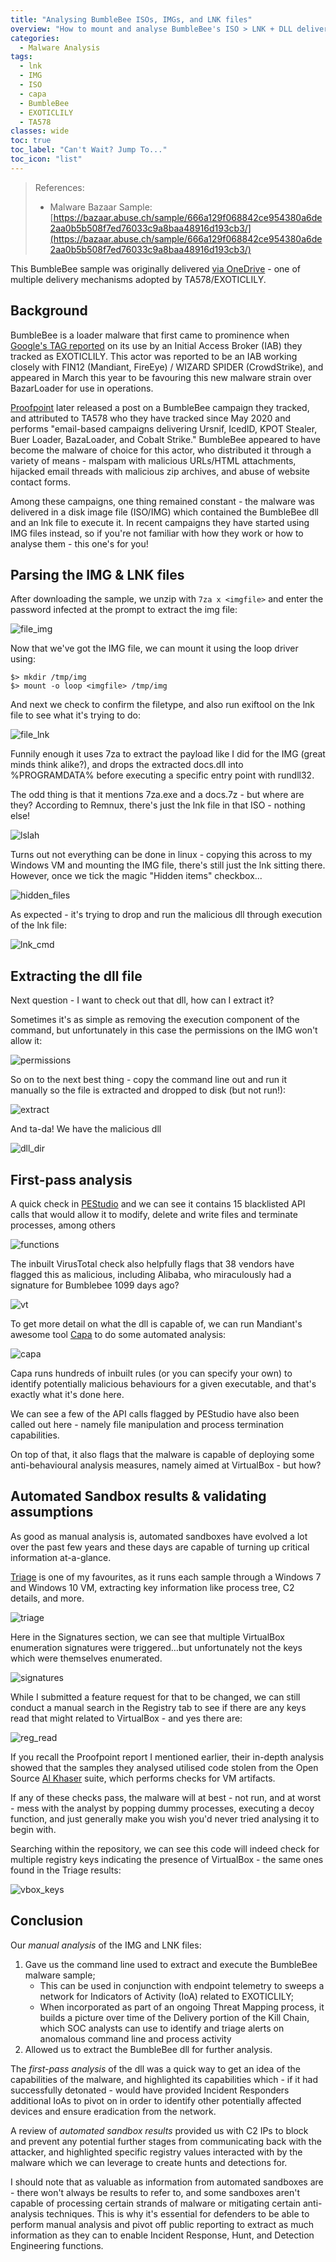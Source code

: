 ```yaml
---
title: "Analysing BumbleBee ISOs, IMGs, and LNK files"
overview: "How to mount and analyse BumbleBee's ISO > LNK + DLL delivery mechanism."
categories:
  - Malware Analysis
tags:
  - lnk
  - IMG
  - ISO
  - capa
  - BumbleBee
  - EXOTICLILY
  - TA578
classes: wide
toc: true
toc_label: "Can't Wait? Jump To..."
toc_icon: "list"
---
```


> References:
> - Malware Bazaar Sample: [https://bazaar.abuse.ch/sample/666a129f068842ce954380a6de2aa0b5b508f7ed76033c9a8baa48916d193cb3/](https://bazaar.abuse.ch/sample/666a129f068842ce954380a6de2aa0b5b508f7ed76033c9a8baa48916d193cb3/)

This BumbleBee sample was originally delivered [via OneDrive](https://twitter.com/k3dg3/status/1530212471453138947?t=ul2oSDCtpXfMq8dHTSvg1w&s=03) - one of multiple delivery mechanisms adopted by TA578/EXOTICLILY. 

## Background

BumbleBee is a loader malware that first came to prominence when [Google's TAG reported](https://blog.google/threat-analysis-group/exposing-initial-access-broker-ties-conti/) on its use by an Initial Access Broker (IAB) they tracked as EXOTICLILY. This actor was reported to be an IAB working closely with FIN12 (Mandiant, FireEye) / WIZARD SPIDER (CrowdStrike), and appeared in March this year to be favouring this new malware strain over BazarLoader for use in operations. 

[Proofpoint](https://www.proofpoint.com/au/blog/threat-insight/bumblebee-is-still-transforming) later released a post on a BumbleBee campaign they tracked, and attributed to TA578 who they have tracked since May 2020 and performs "email-based campaigns delivering Ursnif, IcedID, KPOT Stealer, Buer Loader, BazaLoader, and Cobalt Strike." BumbleBee appeared to have become the malware of choice for this actor, who distributed it through a variety of means - malspam with malicious URLs/HTML attachments, hijacked email threads with malicious zip archives, and abuse of website contact forms.

Among these campaigns, one thing remained constant - the malware was delivered in a disk image file (ISO/IMG) which contained the BumbleBee dll and an lnk file to execute it. In recent campaigns they have started using IMG files instead, so if you're not familiar with how they work or how to analyse them - this one's for you!

## Parsing the IMG & LNK files

After downloading the sample, we unzip with `7za x <imgfile>` and enter the password infected at the prompt to extract the img file:

![file_img](https://opalsec.github.io/assets/images/bumblebee_img_666/file_img.png)

Now that we've got the IMG file, we can mount it using the loop driver using:

```
$> mkdir /tmp/img
$> mount -o loop <imgfile> /tmp/img
```

And next we check to confirm the filetype, and also run exiftool on the lnk file to see what it's trying to do:

![file_lnk](https://opalsec.github.io/assets/images/bumblebee_img_666/file_lnk.png)

Funnily enough it uses 7za to extract the payload like I did for the IMG (great minds think alike?), and drops the extracted docs.dll into %PROGRAMDATA% before executing a specific entry point with rundll32.

The odd thing is that it mentions 7za.exe and a docs.7z - but where are they? According to Remnux, there's just the lnk file in that ISO - nothing else!

![lslah](https://opalsec.github.io/assets/images/bumblebee_img_666/lslah.png)

Turns out not everything can be done in linux - copying this across to my Windows VM and mounting the IMG file, there's still just the lnk sitting there. However, once we tick the magic "Hidden items" checkbox...

![hidden_files](https://opalsec.github.io/assets/images/bumblebee_img_666/hidden_files.png)

As expected - it's trying to drop and run the malicious dll through execution of the lnk file:

![lnk_cmd](https://opalsec.github.io/assets/images/bumblebee_img_666/lnk_cmd.png)

## Extracting the dll file

Next question - I want to check out that dll, how can I extract it?

Sometimes it's as simple as removing the execution component of the command, but unfortunately in this case the permissions on the IMG won't allow it:

![permissions](https://opalsec.github.io/assets/images/bumblebee_img_666/permissions.png)

So on to the next best thing - copy the command line out and run it manually so the file is extracted and dropped to disk (but not run!):

![extract](https://opalsec.github.io/assets/images/bumblebee_img_666/extract.png)

And ta-da! We have the malicious dll

![dll_dir](https://opalsec.github.io/assets/images/bumblebee_img_666/dll_dir.png)

## First-pass analysis

A quick check in [PEStudio](https://www.winitor.com/download) and we can see it contains 15 blacklisted API calls that would allow it to modify, delete and write files and terminate processes, among others

![functions](https://opalsec.github.io/assets/images/bumblebee_img_666/functions.png)

The inbuilt VirusTotal check also helpfully flags that 38 vendors have flagged this as malicious, including Alibaba, who miraculously had a signature for Bumblebee 1099 days ago?

![vt](https://opalsec.github.io/assets/images/bumblebee_img_666/vt.png)

To get more detail on what the dll is capable of, we can run Mandiant's awesome tool [Capa](https://github.com/mandiant/capa/releases) to do some automated analysis:

![capa](https://opalsec.github.io/assets/images/bumblebee_img_666/capa.png)

Capa runs hundreds of inbuilt rules (or you can specify your own) to identify potentially malicious behaviours for a given executable, and that's exactly what it's done here.

We can see a few of the API calls flagged by PEStudio have also been called out here - namely file manipulation and process termination capabilities.

On top of that, it also flags that the malware is capable of deploying some anti-behavioural analysis measures, namely aimed at VirtualBox - but how? 

## Automated Sandbox results & validating assumptions

As good as manual analysis is, automated sandboxes have evolved a lot over the past few years and these days are capable of turning up critical information at-a-glance.

[Triage](https://tria.ge/220527-sxh5taffdp/behavioral6) is one of my favourites, as it runs each sample through a Windows 7 and Windows 10 VM, extracting key information like process tree, C2 details, and more.

![triage](https://opalsec.github.io/assets/images/bumblebee_img_666/triage.png)

Here in the Signatures section, we can see that multiple VirtualBox enumeration signatures were triggered…but unfortunately not the keys which were themselves enumerated.

![signatures](https://opalsec.github.io/assets/images/bumblebee_img_666/signatures.png)

While I submitted a feature request for that to be changed, we can still conduct a manual search in the Registry tab to see if there are any keys read that might related to VirtualBox - and yes there are:

![reg_read](https://opalsec.github.io/assets/images/bumblebee_img_666/reg_read.png)

If you recall the Proofpoint report I mentioned earlier, their in-depth analysis showed that the samples they analysed utilised code stolen from the Open Source [Al Khaser](https://github.com/LordNoteworthy/al-khaser/blob/06399c26a488c1bbdea29fe2023cf5360b640bb7/al-khaser/AntiVM/VirtualBox.cpp) suite, which performs checks for VM artifacts. 

If any of these checks pass, the malware will at best - not run, and at worst - mess with the analyst by popping dummy processes, executing a decoy function, and just generally make you wish you'd never tried analysing it to begin with.

Searching within the repository, we can see this code will indeed check for multiple registry keys indicating the presence of VirtualBox - the same ones found in the Triage results:

![vbox_keys](https://opalsec.github.io/assets/images/bumblebee_img_666/vbox_keys.png)

## Conclusion

Our *manual analysis* of the IMG and LNK files:
1. Gave us the command line used to extract and execute the BumbleBee malware sample;
   - This can be used in conjunction with endpoint telemetry to sweeps a network for Indicators of Activity (IoA) related to EXOTICLILY;
   - When incorporated as part of an ongoing Threat Mapping process, it builds a picture over time of the Delivery portion of the Kill Chain, which SOC analysts can use to identify and triage alerts on anomalous command line and process activity
2. Allowed us to extract the BumbleBee dll for further analysis.

The *first-pass analysis* of the dll was a quick way to get an idea of the capabilities of the malware, and highlighted its capabilities which - if it had successfully detonated - would have provided Incident Responders additional IoAs to pivot on in order to identify other potentially affected devices and ensure eradication from the network.

A review of *automated sandbox results* provided us with C2 IPs to block and prevent any potential further stages from communicating back with the attacker, and highlighted specific registry values interacted with by the malware which we can leverage to create hunts and detections for. 

I should note that as valuable as information from automated sandboxes are - there won't always be results to refer to, and some sandboxes aren't capable of processing certain strands of malware or mitigating certain anti-analysis techniques. This is why it's essential for defenders to be able to perform manual analysis and pivot off public reporting to extract as much information as they can to enable Incident Response, Hunt, and Detection Engineering functions.